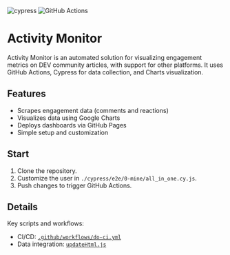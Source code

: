 ![cypress](https://img.shields.io/badge/-cypress-%23E5E5E5?style=for-the-badge&logo=cypress&logoColor=058a5e) ![GitHub Actions](https://img.shields.io/badge/github%20actions-%232671E5.svg?style=for-the-badge&logo=githubactions&logoColor=white) 

# Activity Monitor

Activity Monitor is an automated solution for visualizing engagement metrics on DEV community articles, with support for other platforms. It uses GitHub Actions, Cypress for data collection, and Charts visualization.

## Features

- Scrapes engagement data (comments and reactions)
- Visualizes data using Google Charts
- Deploys dashboards via GitHub Pages
- Simple setup and customization

## Start

1. Clone the repository.
2. Customize the user in `./cypress/e2e/0-mine/all_in_one.cy.js`.
3. Push changes to trigger GitHub Actions.

## Details

Key scripts and workflows:
- CI/CD: [`.github/workflows/do-ci.yml`](.github/workflows/do-ci.yml)
- Data integration: [`updateHtml.js`](./cypress/e2e/0-mine/updateHtml.js)
